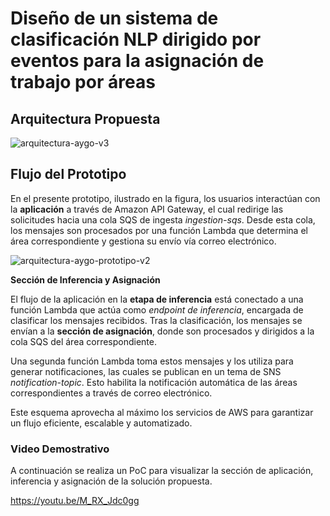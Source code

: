 # Diseño de un sistema de clasificación NLP dirigido por eventos para la asignación de trabajo por áreas

## Arquitectura Propuesta

![arquitectura-aygo-v3](https://github.com/user-attachments/assets/07c619a2-e7a2-4cc4-9622-a8ea4e2a3cee)

## Flujo del Prototipo
En el presente prototipo, ilustrado en la figura, los usuarios interactúan con la **aplicación** a través de Amazon API Gateway, el cual redirige las solicitudes hacia una cola SQS de ingesta *ingestion-sqs*. Desde esta cola, los mensajes son procesados por una función Lambda que determina el área correspondiente y gestiona su envío vía correo electrónico.

![arquitectura-aygo-prototipo-v2](https://github.com/user-attachments/assets/f7c064d6-0c64-4e09-8432-cbdc253b79b5)

**Sección de Inferencia y Asignación**

El flujo de la aplicación en la **etapa de inferencia** está conectado a una función Lambda que actúa como *endpoint de inferencia*, encargada de clasificar los mensajes recibidos. Tras la clasificación, los mensajes se envían a la **sección de asignación**, donde son procesados y dirigidos a la cola SQS del área correspondiente.

Una segunda función Lambda toma estos mensajes y los utiliza para generar notificaciones, las cuales se publican en un tema de SNS *notification-topic*. Esto habilita la notificación automática de las áreas correspondientes a través de correo electrónico.

Este esquema aprovecha al máximo los servicios de AWS para garantizar un flujo eficiente, escalable y automatizado.


### Video Demostrativo

A continuación se realiza un PoC para visualizar la sección de aplicación, inferencia y asignación de la solución propuesta.

https://youtu.be/M_RX_Jdc0gg
